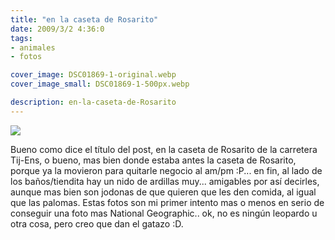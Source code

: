 ```yaml
---
title: "en la caseta de Rosarito"
date: 2009/3/2 4:36:0
tags: 
- animales
- fotos

cover_image: DSC01869-1-original.webp
cover_image_small: DSC01869-1-500px.webp

description: en-la-caseta-de-Rosarito
---
```



[![](DSC01869-1-800px.webp)](DSC01869-1-original.webp)

  

<!--

 [![](DSC01877-1-800px.webp)](DSC01877-1-original.webp) 
 
 -->

  

<!--

 [![](DSC01885-1-800px.webp)](DSC01885-1-original.webp)   
 
 -->

Bueno como dice el título del post, en la caseta de Rosarito de la carretera Tij-Ens, o bueno, mas bien donde estaba antes la caseta de Rosarito, porque ya la movieron para quitarle negocio al am/pm :P... en fin, al lado de los baños/tiendita hay un nido de ardillas muy... amigables por así decirles, aunque mas bien son jodonas de que quieren que les den comida, al igual que las palomas. Estas fotos son mi primer intento mas o menos en serio de conseguir una foto mas National Geographic.. ok, no es ningún leopardo u otra cosa, pero creo que dan el gatazo :D.

